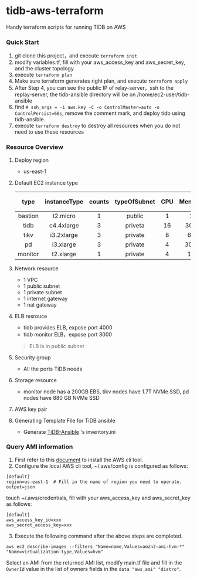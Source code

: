 # tidb-aws-terraform
Handy terraform scripts for running TiDB on AWS

### Quick Start
1. git clone this project，and execute `terraform init`
2. modify variables.tf, fill with your aws_access_key and aws_secret_key, and the cluster topology
3. execute `terraform plan`
4. Make sure terraform generates right plan, and execute `terraform apply`
5. After Step 4, you can see the public IP of relay-server，ssh to the replay-server, the tidb-ansible directory will be on /home/ec2-user/tidb-ansible
6. find `# ssh_args = -i aws.key -C -o ControlMaster=auto -o ControlPersist=60s`, remove the comment mark, and deploy tidb using tidb-ansible.
7. execute `terraform destroy` to destroy all resources when you do not need to use these resources

### Resource Overview
1. Deploy region

	* us-east-1

2. Default EC2 instance type

	| type  | instanceType  | counts | typeOfSubnet| CPU | Memory | Price/USD/時間 |
	| :-: |:-:| :-:| :-: | :-: | :-: | :-: |
	| bastion | t2.micro   | 1 | public  | 1 | 1 | 0.0116 |
	| tidb    | c4.4xlarge | 3 | priveta | 16 | 30G | 0.796 |
	| tikv    | i3.2xlarge   | 3 | private | 8 | 61 | 0.624 |
	| pd      | i3.xlarge | 3 | private | 4 | 30.5 | 0.312 |
	| monitor | t2.xlarge   | 1 | private | 4 | 16 | 0.1856 |

3. Network resource

	* 1 VPC
	* 1 public subnet
	* 1 private subnet
	* 1 internet gateway
	* 1 nat gateway

5. ELB resrouce

	* tidb provides ELB, expose port 4000
	* tidb monitor ELB，expose port 3000

	> ELB is in public subnet

6. Security group
	* All the ports TiDB needs

7. Storage resource
 	* monitor node has a 200GB EBS, tikv nodes have 1.7T NVMe SSD, pd nodes have 880 GB NVMe SSD

8. AWS key pair

9. Generating Template File for TiDB ansible
	* Generate [TiDB-Ansible](https://github.com/pingcap/tidb-ansible) 's inventory.ini

### Query AMI information
1. First refer to this [document](https://docs.aws.amazon.com/cli/latest/userguide/cli-chap-install.html) to install the AWS cli tool.
2. Configure the local AWS cli tool, ~/.aws/config is configured as follows:

```
[default]
region=us-east-1  # Fill in the name of region you need to operate.
output=json
```
touch ~/.aws/credentials, fill with your aws_access_key and aws_secret_key as follows:

 ```
[default]
aws_access_key_id=xxx
aws_secret_access_key=xxx
```
3. Execute the following command after the above steps are completed.

```shell
aws ec2 describe-images --filters "Name=name,Values=amzn2-ami-hvm-*" "Name=virtualization-type,Values=hvm"
```
Select an AMI from the returned AMI list, modify main.tf file and fill in the `OwnerId` value in the list of owners fields in the `data "aws_ami" "distro"`.
